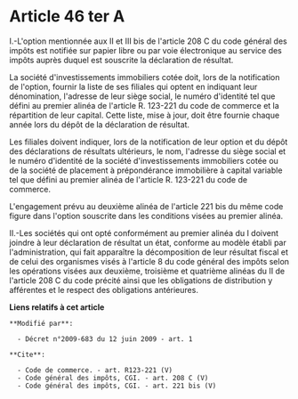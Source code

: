 # Article 46 ter A

I.-L'option mentionnée aux II et III bis de l'article 208 C du code général des impôts est notifiée sur papier libre ou par
voie électronique au service des impôts auprès duquel est souscrite la déclaration de résultat. 

La société d'investissements immobiliers cotée doit, lors de la notification de l'option, fournir la liste de ses filiales
qui optent en indiquant leur dénomination, l'adresse de leur siège social, le numéro d'identité tel que défini au premier
alinéa de l'article R. 123-221 du code de commerce et la répartition de leur capital. Cette liste, mise à jour, doit être
fournie chaque année lors du dépôt de la déclaration de résultat. 

Les filiales doivent indiquer, lors de la notification de leur option et du dépôt des déclarations de résultats ultérieurs,
le nom, l'adresse du siège social et le numéro d'identité de la société d'investissements immobiliers cotée ou de la société
de placement à prépondérance immobilière à capital variable tel que défini au premier alinéa de l'article R. 123-221 du code
de commerce.

L'engagement prévu au deuxième alinéa de l'article 221 bis du même code figure dans l'option souscrite dans les conditions
visées au premier alinéa. 

II.-Les sociétés qui ont opté conformément au premier alinéa du I doivent joindre à leur déclaration de résultat un état,
conforme au modèle établi par l'administration, qui fait apparaître la décomposition de leur résultat fiscal et de celui des
organismes visés à l'article 8 du code général des impôts selon les opérations visées aux deuxième, troisième et quatrième
alinéas du II de l'article 208 C du code précité ainsi que les obligations de distribution y afférentes et le respect des
obligations antérieures.

**Liens relatifs à cet article**

	**Modifié par**:

	  - Décret n°2009-683 du 12 juin 2009 - art. 1

	**Cite**:

	  - Code de commerce. - art. R123-221 (V)
	  - Code général des impôts, CGI. - art. 208 C (V)
	  - Code général des impôts, CGI. - art. 221 bis (V)
